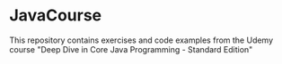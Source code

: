 # JavaCourse

This repository contains exercises and code examples from the Udemy course "Deep Dive in Core Java Programming - Standard Edition"
